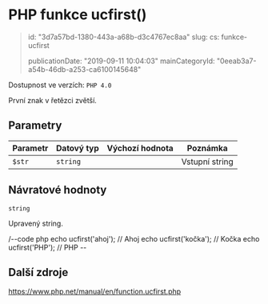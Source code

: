 PHP funkce ucfirst()
====================

> id: "3d7a57bd-1380-443a-a68b-d3c4767ec8aa"
> slug:
> 	cs: funkce-ucfirst
>
> publicationDate: "2019-09-11 10:04:03"
> mainCategoryId: "0eeab3a7-a54b-46db-a253-ca6100145648"

Dostupnost ve verzích: `PHP 4.0`

První znak v řetězci zvětší.

Parametry
--------------

| Parametr | Datový typ | Výchozí hodnota | Poznámka |
|-----|-----|-----|-----|
| `$str` | `string` |  | Vstupní string |


Návratové hodnoty
----------------

`string`

Upravený string.

/--code php
echo ucfirst('ahoj'); // Ahoj
echo ucfirst('kočka'); // Kočka
echo ucfirst('PHP'); // PHP
\--

Další zdroje
------------

https://www.php.net/manual/en/function.ucfirst.php
